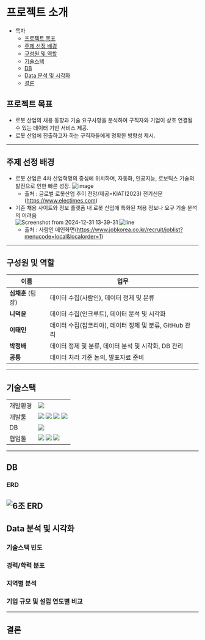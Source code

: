 # 프로젝트 소개
- 목차
  - [프로젝트 목표](#프로젝트-목표)
  - [주제 선정 배경](#주제-선정-배경)
  - [구성원 및 역할](#구성원-및-역할)
  - [기술스택](#기술스택)
  - [DB](#db)
  - [Data 분석 및 시각화](#data-분석-및-시각화)
  - [결론](#결론)

## 프로젝트 목표  
- 로봇 산업의 채용 동향과 기술 요구사항을 분석하여 구직자와 기업이 상호 연결될 수 있는 데이터 기반 서비스 제공.
- 로봇 산업에 진출하고자 하는 구직자들에게 명확한 방향성 제시.

---

## 주제 선정 배경
- 로봇 산업은 4차 산업혁명의 중심에 위치하며, 자동화, 인공지능, 로보틱스 기술의 발전으로 인한 빠른 성장.
![image](https://github.com/user-attachments/assets/1aed04c5-3016-41ec-bdfd-758c01e8216d)
  - 출처 : 글로벌 로봇산업 추이 전망/제공=KIAT(2023) 전기신문(https://www.electimes.com)
- 기존 채용 사이트와 정보 플랫폼 내 로봇 산업에 특화된 채용 정보나 요구 기술 분석의 어려움<br/>
![Screenshot from 2024-12-31 13-39-31](https://github.com/user-attachments/assets/6997e06f-1790-4811-a7b5-9b46a79e6695)
![line](https://github.com/user-attachments/assets/9e53e135-aee1-4376-99ac-aca4bf49e287)
  - 출처 : 사람인 메인화면(https://www.jobkorea.co.kr/recruit/joblist?menucode=local&localorder=1)

---

## 구성원 및 역할  

| 이름       | 업무                                                         |
|------------|--------------------------------------------------------------|
| **심채훈** (팀장) | 데이터 수집(사람인), 데이터 정제 및 분류      |
| **니덕윤**  | 데이터 수집(인크루트), 데이터 분석 및 시각화 |
| **이태민**  | 데이터 수집(잡코리아), 데이터 정제 및 분류, GitHub 관리 |
| **박정배**  | 데이터 정제 및 분류, 데이터 분석 및 시각화, DB 관리 |
| **공통**  | 데이터 처리 기준 논의, 발표자료 준비 |

---

## 기술스택

|     |     |
| --- | --- |
| 개발환경 | <img src="https://img.shields.io/badge/Ubuntu-E95420?style=for-the-badge&logo=Ubuntu&logoColor=white"> |
| 개발툴 | <img src="https://img.shields.io/badge/Python-3776AB?style=for-the-badge&logo=python&logoColor=white"> <img src="https://img.shields.io/badge/Jupyter-F37626?style=for-the-badge&logo=jupyter&logoColor=white"> <img src="https://img.shields.io/badge/Selenium-43B02A?style=for-the-badge&logo=selenium&logoColor=white"> <img src="https://img.shields.io/badge/Beautifulsoup-008080?style=for-the-badge&logo=beautifulsoup&logoColor=white"> |
| DB | <img src="https://img.shields.io/badge/MySQL-4479A1?style=for-the-badge&logo=mysql&logoColor=white"> |
| 협업툴 | <img src="https://img.shields.io/badge/Slack-4A154B?style=for-the-badge&logo=slack&logoColor=white"> <img src="https://img.shields.io/badge/Jira-0052CC?style=for-the-badge&logo=Jira&logoColor=white"> <img src="https://img.shields.io/badge/Confluence-172B4D?style=for-the-badge&logo=confluence&logoColor=white"> |

---

## DB

### ERD
![6조 ERD](https://github.com/user-attachments/assets/ce0087b5-c26d-4916-84d4-5d18fc931b41)
---

## Data 분석 및 시각화

### 기술스택 빈도

### 경력/학력 분포

### 지역별 분석

### 기업 규모 및 설립 연도별 비교

---

## 결론

